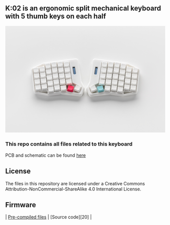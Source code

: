 ## K:02 is an ergonomic split mechanical keyboard with 5 thumb keys on each half

![K:02](images/01.jpg)

### This repo contains all files related to this keyboard
PCB and schematic can be found [here](https://oshwlab.com/yuriiq/k02)

## License 

The files in this repository are licensed under a Creative Commons Attribution-NonCommercial-ShareAlike 4.0 International License.

## Firmware
| [Pre-compiled files][1]  | [Source code][20] |

[1]: https://github.com/ergohaven/keymap_hub
[2]: https://github.com/ergohaven/vial-qmk/tree/vial/keyboards/ergohaven
